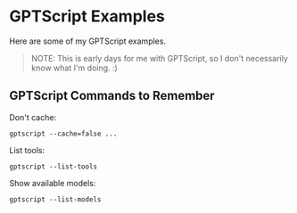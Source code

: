 # GPTScript Examples

Here are some of my GPTScript examples.

>NOTE: This is early days for me with GPTScript, so I don't necessarily know what I'm doing. :)

## GPTScript Commands to Remember

Don't cache:

```
gptscript --cache=false ...
```

List tools:

```
gptscript --list-tools
```

Show available models:

```
gptscript --list-models
````